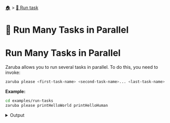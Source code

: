 <!--startTocHeader-->
[🏠](../README.md) > [🏃 Run task](README.md)
# 🍻 Run Many Tasks in Parallel
<!--endTocHeader-->

# Run Many Tasks in Parallel

Zaruba allows you to run several tasks in parallel. To do this, you need to invoke:

```bash
zaruba please <first-task-name> <second-task-name>... <last-task-name>
```

__Example:__

<!--startCode-->
```bash
cd examples/run-tasks
zaruba please printHelloWorld printHelloHuman
```
 
<details>
<summary>Output</summary>
 
```````
Job Starting...
 Elapsed Time: 1.814µs
 Current Time: 07:56:26
  Run  'printHelloHuman' command on /home/gofrendi/zaruba/docs/examples/run-tasks
  Run  'printHelloWorld' command on /home/gofrendi/zaruba/docs/examples/run-tasks
   printHelloHuman       07:56:26.49  hello human
   printHelloWorld       07:56:26.49  hello world
  Successfully running  'printHelloHuman' command
  Successfully running  'printHelloWorld' command
  Job Running...
 Elapsed Time: 102.337336ms
 Current Time: 07:56:26
  
  Job Complete!!! 
  Terminating
  Job Ended...
 Elapsed Time: 212.621343ms
 Current Time: 07:56:26
zaruba please printHelloWorld printHelloHuman
```````
</details>
<!--endCode-->


<!--startTocSubTopic-->
<!--endTocSubTopic-->